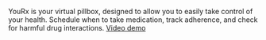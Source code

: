 YouRx is your virtual pillbox, designed to allow you to easily take control of your health. Schedule when to take medication, track adherence, and check for harmful drug interactions. [Video demo](https://youtu.be/I5FhDrszFVc)
